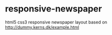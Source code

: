 responsive-newspaper
====================

html5 css3 responsive newspaper layout based on http://dummy.kerns.dk/example.html